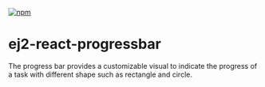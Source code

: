 [![npm](http://ej2.syncfusion.com/github-badges?package=@syncfusion/ej2-react-progressbar)](https://www.npmjs.com/package/@syncfusion/ej2-react-progressbar)

# ej2-react-progressbar

The progress bar provides a customizable visual to indicate the progress of a task with different shape such as rectangle and circle.